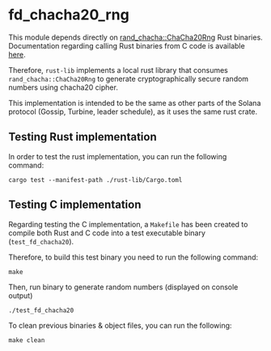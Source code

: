 # fd_chacha20_rng

This module depends directly on [rand_chacha::ChaCha20Rng](https://docs.rs/rand_chacha/latest/rand_chacha/struct.ChaCha20Rng.html) Rust binaries. Documentation regarding calling Rust binaries from C code is available [here](https://docs.rust-embedded.org/book/interoperability/rust-with-c.html).

Therefore, `rust-lib` implements a local rust library that consumes `rand_chacha::ChaCha20Rng` to generate cryptographically secure random numbers using chacha20 cipher.

This implementation is intended to be the same as other parts of the Solana protocol (Gossip, Turbine, leader schedule), as it uses the same rust crate.

## Testing Rust implementation

In order to test the rust implementation, you can run the following command:

```
cargo test --manifest-path ./rust-lib/Cargo.toml
```

## Testing C implementation

Regarding testing the C implementation, a `Makefile` has been created to compile both Rust and C code into a test executable binary (`test_fd_chacha20`).

Therefore, to build this test binary you need to run the following command:

```
make
```

Then, run binary to generate random numbers (displayed on console output)

```
./test_fd_chacha20
```

To clean previous binaries & object files, you can run the following:

```
make clean
```
